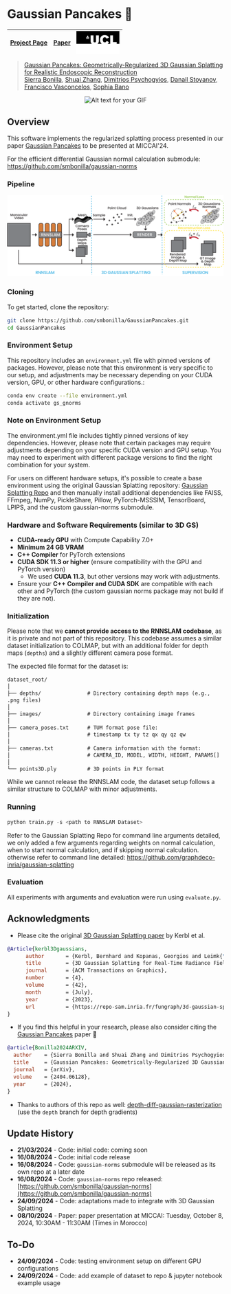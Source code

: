 # Gaussian Pancakes 🥞
| [Project Page](https://smbonilla.github.io/GaussianPancakes/) | [Paper](https://arxiv.org/abs/2404.06128)  |<img src="images/twitter-card-ucl-logo.png" alt="UCL Logo" width="100" style="float: right;"> |
|:--------------------------------------------------:|:--------------------------------------------------:|:--------------------------------------------:|


> [Gaussian Pancakes: Geometrically-Regularized 3D Gaussian Splatting for Realistic Endoscopic Reconstruction](https://arxiv.org/abs/2404.06128)  
> [Sierra Bonilla](https://sierrabonilla.com/), [Shuai Zhang](https://scholar.google.co.uk/citations?user=F2Q8SKIAAAAJ&hl=e), [Dimitrios Psychogyios](https://orcid.org/0000-0002-3377-530X), [Danail Stoyanov](https://scholar.google.co.uk/citations?user=pGfEK6UAAAAJ&hl=en), [Francisco Vasconcelos](https://scholar.google.co.uk/citations?user=hCMO0ycAAAAJ&hl=en), [Sophia Bano](https://sophiabano.github.io/)

<p align="center">
  <img src="images/example2.gif" alt="Alt text for your GIF">
</p>

## Overview

This software implements the regularized splatting process presented in our paper [Gaussian Pancakes](https://arxiv.org/abs/2404.06128) to be presented at MICCAI'24. 

For the efficient differential Gaussian normal calculation submodule: https://github.com/smbonilla/gaussian-norms


### Pipeline
<!-- ![pipeline](images/Method_lightmode.png#gh-light-mode-only)
![pipeline](images/Method_darkmode.png#gh-dark-mode-only) -->

<picture>
  <source media="(prefers-color-scheme: dark)" srcset="images/Method_darkmode.png">
  <source media="(prefers-color-scheme: light)" srcset="images/Method_lightmode.png">
  <img alt="pipeline." src="images/Method_lightmode.png">
</picture>

### Cloning

To get started, clone the repository:

```bash
git clone https://github.com/smbonilla/GaussianPancakes.git
cd GaussianPancakes
```
### Environment Setup 

This repository includes an `environment.yml` file with pinned versions of packages. However, please note that this environment is very specific to our setup, and adjustments may be necessary depending on your CUDA version, GPU, or other hardware configurations.:

```bash
conda env create --file environment.yml
conda activate gs_gnorms
```

### Note on Environment Setup

The environment.yml file includes tightly pinned versions of key dependencies. However, please note that certain packages may require adjustments depending on your specific CUDA version and GPU setup. You may need to experiment with different package versions to find the right combination for your system.

For users on different hardware setups, it's possible to create a base environment using the original Gaussian Splatting repository: [Gaussian Splatting Repo](https://github.com/graphdeco-inria/gaussian-splatting) and then manually install additional dependencies like FAISS, FFmpeg, NumPy, PickleShare, Pillow, PyTorch-MSSSIM, TensorBoard, LPIPS, and the custom gaussian-norms submodule.

### Hardware and Software Requirements (similar to 3D GS)
- **CUDA-ready GPU** with Compute Capability 7.0+ 
- **Minimum 24 GB VRAM** 
- **C++ Compiler** for PyTorch extensions 
- **CUDA SDK 11.3 or higher** (ensure compatibility with the GPU and PyTorch version)
  - We used **CUDA 11.3**, but other versions may work with adjustments.
- Ensure your **C++ Compiler and CUDA SDK** are compatible with each other and PyTorch (the custom gaussian norms package may not build if they are not).

### Initialization

Please note that we **cannot provide access to the RNNSLAM codebase**, as it is private and not part of this repository. This codebase assumes a similar dataset initialization to COLMAP, but with an additional folder for depth maps (`depths`) and a slightly different camera pose format. 

The expected file format for the dataset is:

```
dataset_root/
│
├── depths/               # Directory containing depth maps (e.g., .png files)
│
├── images/               # Directory containing image frames
│
├── camera_poses.txt      # TUM format pose file:
│                         # timestamp tx ty tz qx qy qz qw
│
├── cameras.txt           # Camera information with the format:
│                         # CAMERA_ID, MODEL, WIDTH, HEIGHT, PARAMS[]
│
└── points3D.ply          # 3D points in PLY format
```

While we cannot release the RNNSLAM code, the dataset setup follows a similar structure to COLMAP with minor adjustments.

### Running 

```python
python train.py -s <path to RNNSLAM Dataset>
```

Refer to the Gaussian Splatting Repo for command line arguments detailed, we only added a few arguments regarding weights on normal calculation, when to start normal calculation, and if skipping normal calculation. otherwise refer to command line detailed: https://github.com/graphdeco-inria/gaussian-splatting 

### Evaluation

All experiments with arguments and evaluation were run using `evaluate.py`.

## Acknowledgments

* Please cite the original [3D Gaussian Splatting paper](https://arxiv.org/abs/2308.04079) by Kerbl et al. 
```bibtex
@Article{kerbl3Dgaussians,
      author       = {Kerbl, Bernhard and Kopanas, Georgios and Leimk{\"u}hler, Thomas and Drettakis, George},
      title        = {3D Gaussian Splatting for Real-Time Radiance Field Rendering},
      journal      = {ACM Transactions on Graphics},
      number       = {4},
      volume       = {42},
      month        = {July},
      year         = {2023},
      url          = {https://repo-sam.inria.fr/fungraph/3d-gaussian-splatting/}
}
```
* If you find this helpful in your research, please also consider citing the [Gaussian Pancakes](https://arxiv.org/abs/2404.06128) paper 🙌
```bibtex
@article{Bonilla2024ARXIV,
  author    = {Sierra Bonilla and Shuai Zhang and Dimitrios Psychogyios and Danail Stoyanov and Francisco Vasconcelos and Sophia Bano},
  title     = {Gaussian Pancakes: Geometrically-Regularized 3D Gaussian Splatting for Realistic Endoscopic Reconstruction},
  journal   = {arXiv},
  volume    = {2404.06128},
  year      = {2024},
}
```
* Thanks to authors of this repo as well: [depth-diff-gaussian-rasterization](https://github.com/ingra14m/depth-diff-gaussian-rasterization/tree/depth) (use the `depth` branch for depth gradients)


## Update History
* **21/03/2024** - Code: initial code: coming soon
* **16/08/2024** - Code: initial code release
* **16/08/2024** - Code: `gaussian-norms` submodule will be released as its own repo at a later date
* **16/08/2024** - Code: `gaussian-norms` repo released: [https://github.com/smbonilla/gaussian-norms](https://github.com/smbonilla/gaussian-norms)
* **24/09/2024** - Code: adaptations made to integrate with 3D Gaussian Splatting
* **08/10/2024** - Paper: paper presentation at MICCAI: Tuesday, October 8, 2024, 10:30AM - 11:30AM (Times in Morocco)

## To-Do
* **24/09/2024** - Code: testing environment setup on different GPU configurations
* **24/09/2024** - Code: add example of dataset to repo & jupyter notebook example usage 